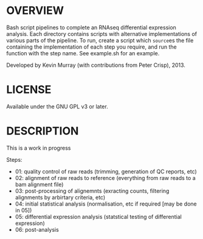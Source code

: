 OVERVIEW
========

Bash script pipelines to complete an RNAseq differential expression analysis. Each directory contains scripts with alternative implementations of various parts of the pipeline. To run, create a script which ```source```es the file containing the implementation of each step you require, and run the function with the step name. See example.sh for an example.

Developed by Kevin Murray (with contributions from Peter Crisp), 2013.

LICENSE
=======

Available under the GNU GPL v3 or later.

DESCRIPTION
===========

This is a work in progress


Steps:
- 01: quality control of raw reads (trimming, generation of QC reports, etc)
- 02: alignment of raw reads to reference (everything from raw reads to a bam alignment file)
- 03: post-processing of alignemnts (exracting counts, filtering alignments by arbirtary criteria, etc)
- 04: initial statistical analysis (normalisation, etc if required [may be done in 05])
- 05: differential expression analysis (statstical testing of differential expression)
- 06: post-analysis
